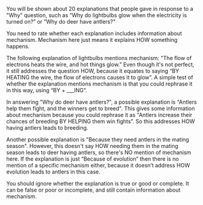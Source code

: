 
You will be shown about 20 explanations that people gave in response to a "Why" question, such as “Why do lightbulbs glow when the electricity is turned on?” or ”Why do deer have antlers?" 

You need to rate whether each explanation includes information about mechanism. Mechanism here just means it explains HOW something happens. 

The following explanation of lightbulbs mentions mechanism: "The flow of electrons heats the wire, and hot things glow.” Even though it's not perfect, it still addresses the question HOW, because it equates to saying “BY HEATING the wire, the flow of electrons causes it to glow”.  A simple test of whether the explanation mentions mechanism is that you could rephrase it in this way, using “BY + ___ING”. 

In answering "Why do deer have antlers?", a possible explanation is "Antlers help them fight, and the winners get to breed". This gives some information about mechanism because you could rephrase it as "Antlers increase their chances of breeding BY HELPING them win fights”. So this addresses HOW having antlers leads to breeding. 

Another possible explanation is "Because they need antlers in the mating season". However, this doesn't say HOW needing them in the mating season leads to deer having antlers, so there's NO mention of mechanism here. If the explanation is just “Because of evolution” then there is no mention of a specific mechanism either, because it doesn’t address HOW evolution leads to antlers in this case. 

You should ignore whether the explanation is true or good or complete. It can be false or poor or incomplete, and still contain information about mechanism. 
